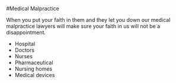 #Medical Malpractice

When you put your faith in them and they let you down our medical malpractice lawyers will make sure your faith in us will not be a disappointment.

- Hospital
- Doctors
- Nurses
- Pharmaceutical
- Nursing homes
- Medical devices